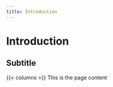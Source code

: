 ```yaml
---
title: Introduction
---
```



# Introduction

## Subtitle

{{< columns >}}
This is the page content


